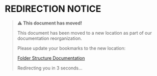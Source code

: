 # REDIRECTION NOTICE

> **⚠️ This document has moved!**
> 
> This document has been moved to a new location as part of our documentation reorganization.
> 
> Please update your bookmarks to the new location: 
> 
> [Folder Structure Documentation](../reference/folder-structure.md)
>
> Redirecting you in 3 seconds...
>
